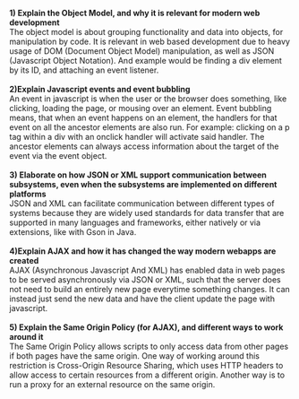 **1) Explain the Object Model, and why it is relevant for modern web development**<br>
The object model is about grouping functionality and data into objects, for manipulation by code. It is relevant in web based development due to heavy usage of DOM (Document Object Model) manipulation, as well as JSON (Javascript Object Notation). And example would be finding a div element by its ID, and attaching an event listener.
<br><br>
**2)Explain Javascript events and event bubbling**<br>
An event in javascript is when the user or the browser does something, like clicking, loading the page, or mousing over an element. Event bubbling means, that when an event happens on an element, the handlers for that event on all the ancestor elements are also run. For example: clicking on a p tag within a div with an onclick handler will activate said handler. The ancestor elements can always access information about the target of the event via the event object.
<br><br>
**3) Elaborate on how JSON or XML support communication between subsystems, even when the subsystems are implemented on different platforms**<br>
JSON and XML can facilitate communication between different types of systems because they are widely used standards for data transfer that are supported in many languages and frameworks, either natively or via extensions, like with Gson in Java.
<br><br>
**4)Explain AJAX and how it has changed the way modern webapps are created**<br>
AJAX (Asynchronous Javascript And XML) has enabled data in web pages to be served asynchronously via JSON or XML, such that the server does not need to build an entirely new page everytime something changes. It can instead just send the new data and have the client update the page with javascript.
<br><br>
**5) Explain the Same Origin Policy (for AJAX), and different ways to work around it**<br>
The Same Origin Policy allows scripts to only access data from other pages if both pages have the same origin. One way of working around this restriction is Cross-Origin Resource Sharing, which uses HTTP headers to allow access to certain resources from a different origin. Another way is to run a proxy for an external resource on the same origin.
